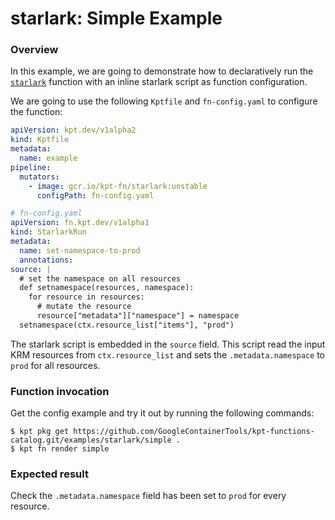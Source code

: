 # starlark: Simple Example

### Overview

In this example, we are going to demonstrate how to declaratively run the
[`starlark`] function with an inline starlark script as function configuration.

We are going to use the following `Kptfile` and `fn-config.yaml` to configure
the function:

```yaml
apiVersion: kpt.dev/v1alpha2
kind: Kptfile
metadata:
  name: example
pipeline:
  mutators:
    - image: gcr.io/kpt-fn/starlark:unstable
      configPath: fn-config.yaml
```

```yaml
# fn-config.yaml
apiVersion: fn.kpt.dev/v1alpha1
kind: StarlarkRun
metadata:
  name: set-namespace-to-prod
  annotations:
source: |
  # set the namespace on all resources
  def setnamespace(resources, namespace):
    for resource in resources:
      # mutate the resource
      resource["metadata"]["namespace"] = namespace
  setnamespace(ctx.resource_list["items"], "prod")
```

The starlark script is embedded in the `source` field. This script read the
input KRM resources from `ctx.resource_list` and sets the `.metadata.namespace`
to `prod` for all resources.

### Function invocation

Get the config example and try it out by running the following commands:

```shell
$ kpt pkg get https://github.com/GoogleContainerTools/kpt-functions-catalog.git/examples/starlark/simple .
$ kpt fn render simple
```

### Expected result

Check the `.metadata.namespace` field has been set to `prod` for every resource.

[`starlark`]: https://catalog.kpt.dev/starlark/v0.1/
